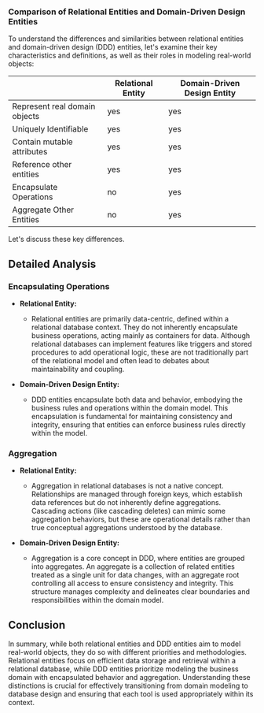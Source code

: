 ### Comparison of Relational Entities and Domain-Driven Design Entities

To understand the differences and similarities between relational entities and domain-driven design (DDD) entities, let's examine their key characteristics and definitions, as well as their roles in modeling real-world objects:

|                               | Relational Entity | Domain-Driven Design Entity |
| ----------------------------- | ----------------- | --------------------------- |
| Represent real domain objects | yes               | yes                         |
| Uniquely Identifiable         | yes               | yes                         |
| Contain mutable attributes    | yes               | yes                         |
| Reference other entities      | yes               | yes                         |
| Encapsulate Operations        | no                | yes                         |
| Aggregate Other Entities      | no                | yes                         |

Let's discuss these key differences.

## Detailed Analysis

### Encapsulating Operations

- **Relational Entity:**

  - Relational entities are primarily data-centric, defined within a relational database context. They do not inherently encapsulate business operations, acting mainly as containers for data. Although relational databases can implement features like triggers and stored procedures to add operational logic, these are not traditionally part of the relational model and often lead to debates about maintainability and coupling.

- **Domain-Driven Design Entity:**

  - DDD entities encapsulate both data and behavior, embodying the business rules and operations within the domain model. This encapsulation is fundamental for maintaining consistency and integrity, ensuring that entities can enforce business rules directly within the model.

### Aggregation

- **Relational Entity:**

  - Aggregation in relational databases is not a native concept. Relationships are managed through foreign keys, which establish data references but do not inherently define aggregations. Cascading actions (like cascading deletes) can mimic some aggregation behaviors, but these are operational details rather than true conceptual aggregations understood by the database.

- **Domain-Driven Design Entity:**

  - Aggregation is a core concept in DDD, where entities are grouped into aggregates. An aggregate is a collection of related entities treated as a single unit for data changes, with an aggregate root controlling all access to ensure consistency and integrity. This structure manages complexity and delineates clear boundaries and responsibilities within the domain model.

## Conclusion

In summary, while both relational entities and DDD entities aim to model real-world objects, they do so with different priorities and methodologies. Relational entities focus on efficient data storage and retrieval within a relational database, while DDD entities prioritize modeling the business domain with encapsulated behavior and aggregation. Understanding these distinctions is crucial for effectively transitioning from domain modeling to database design and ensuring that each tool is used appropriately within its context.
